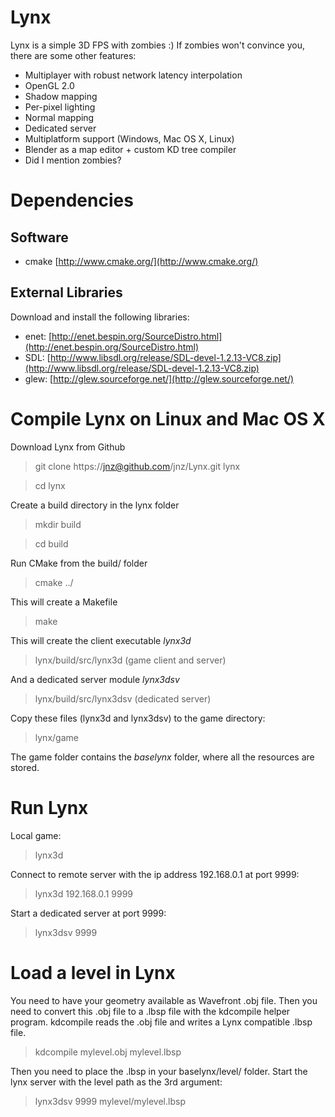 Lynx
====

Lynx is a simple 3D FPS with zombies :)
If zombies won't convince you, there are some other features:

- Multiplayer with robust network latency interpolation
- OpenGL 2.0
- Shadow mapping
- Per-pixel lighting
- Normal mapping
- Dedicated server
- Multiplatform support (Windows, Mac OS X, Linux)
- Blender as a map editor + custom KD tree compiler
- Did I mention zombies?

Dependencies
============

Software
--------

- cmake [http://www.cmake.org/](http://www.cmake.org/)

External Libraries
------------------

Download and install the following libraries:

- enet: [http://enet.bespin.org/SourceDistro.html](http://enet.bespin.org/SourceDistro.html)
- SDL: [http://www.libsdl.org/release/SDL-devel-1.2.13-VC8.zip](http://www.libsdl.org/release/SDL-devel-1.2.13-VC8.zip)
- glew: [http://glew.sourceforge.net/](http://glew.sourceforge.net/)

Compile Lynx on Linux and Mac OS X
==================================

Download Lynx from Github

> git clone https://jnz@github.com/jnz/Lynx.git lynx

> cd lynx

Create a build directory in the lynx folder

> mkdir build

> cd build

Run CMake from the build/ folder

> cmake ../

This will create a Makefile

> make

This will create the client executable *lynx3d*

> lynx/build/src/lynx3d (game client and server)

And a dedicated server module *lynx3dsv*

> lynx/build/src/lynx3dsv (dedicated server)

Copy these files (lynx3d and lynx3dsv) to the game directory:

> lynx/game

The game folder contains the *baselynx* folder, where all the resources are
stored.

Run Lynx
========

Local game:

> lynx3d

Connect to remote server with the ip address 192.168.0.1 at port 9999:

> lynx3d 192.168.0.1 9999

Start a dedicated server at port 9999:

> lynx3dsv 9999

Load a level in Lynx
====================

You need to have your geometry available as Wavefront .obj file.
Then you need to convert this .obj file to a .lbsp file with the kdcompile
helper program. kdcompile reads the .obj file and writes a Lynx compatible
.lbsp file.

> kdcompile mylevel.obj mylevel.lbsp

Then you need to place the .lbsp in your baselynx/level/ folder.
Start the lynx server with the level path as the 3rd argument:

> lynx3dsv 9999 mylevel/mylevel.lbsp

